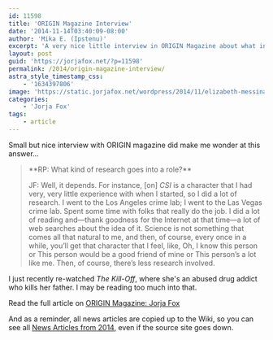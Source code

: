 ```yaml
---
id: 11598
title: 'ORIGIN Magazine Interview'
date: '2014-11-14T03:40:09-08:00'
author: 'Mika E. (Ipstenu)'
excerpt: 'A very nice little interview in ORIGIN Magazine about what inspired Jorja.'
layout: post
guid: 'https://jorjafox.net/?p=11598'
permalink: /2014/origin-magazine-interview/
astra_style_timestamp_css:
    - '1634397806'
image: 'https://static.jorjafox.net/wordpress/2014/11/elizabeth-messina_026-e1415396235538.jpg'
categories:
    - 'Jorja Fox'
tags:
    - article
---
```


Small but nice interview with ORIGIN magazine did make me wonder at this answer...
<blockquote>**RP: What kind of research goes into a role?**

JF: Well, it depends. For instance, [on] _CSI_ is a character that I had very, very little experience with when I started, so I did a lot of research. I went to the Los Angeles crime lab; I went to the Las Vegas crime lab. Spent some time with folks that really do the job. I did a lot of reading and—thank goodness for the Internet at that time—a lot of web searches about the idea of it. Science is not something that comes all that natural to me, and then, of course, every once in a while, you’ll get that character that I feel, like, Oh, I know this person or This person would be a good friend of mine or This person’s a lot like me. Then, of course, there’s less research involved.</blockquote>
I just recently re-watched _The Kill-Off_, where she's an abused drug addict who kills her father. I may be reading too much into that.

Read the full article on <a href="http://www.originmagazine.com/2014/11/11/jorja-fox/">ORIGIN Magazine: Jorja Fox</a>

And as a reminder, all news articles are copied up to the Wiki, so you can see all <a href="https://jorjafox.net/wiki/News_Articles_(2014)">News Articles from 2014</a>, even if the source site goes down.
